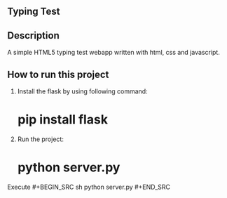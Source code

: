 ## Typing Test

## Description
A simple HTML5 typing test webapp written with html, css and javascript.

## How to run this project
1) Install the flask by using following command:
    # pip install flask
2) Run the project:
    # python server.py

Execute 
#+BEGIN_SRC sh
  python server.py
#+END_SRC
